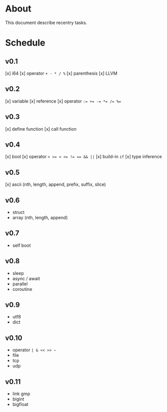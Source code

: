 # About
This document describe recentry tasks.

# Schedule

## v0.1
[x] i64
[x] operator `+ - * / %`
[x] parenthesis
[x] LLVM

## v0.2
[x] variable
[x] reference
[x] operator `:= += -= *= /= %=`

## v0.3
[x] define function
[x] call function

## v0.4
[x] bool
[x] operator `> >= < <= != == && ||`
[x] build-in `if`
[x] type inference

## v0.5
[x] ascii (nth, length, append, prefix, suffix, slice)

## v0.6
- struct
- array (nth, length, append)

## v0.7
- self boot

## v0.8
- sleep
- async / await
- parallel
- coroutine

## v0.9
- utf8
- dict

## v0.10
- operator `| & << >> ~`
- file
- tcp
- udp

## v0.11
- link gmp
- bigint
- bigfloat
